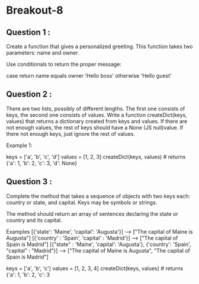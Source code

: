 # Breakout-8

## Question 1 :
Create a function that gives a personalized greeting. This function takes two parameters: name and owner.

Use conditionals to return the proper message:

case	return
name equals owner	'Hello boss'
otherwise	'Hello guest'


## Question 2 :
There are two lists, possibly of different lengths. The first one consists of keys, the second one consists of values. Write a function createDict(keys, values) that returns a dictionary created from keys and values. If there are not enough values, the rest of keys should have a None (JS null)value. If there not enough keys, just ignore the rest of values.

Example 1:

keys = ['a', 'b', 'c', 'd']
values = [1, 2, 3]
createDict(keys, values) # returns {'a': 1, 'b': 2, 'c': 3, 'd': None}


## Question 3 :
Complete the method that takes a sequence of objects with two keys each: country or state, and capital. Keys may be symbols or strings.

The method should return an array of sentences declaring the state or country and its capital.

Examples
[{'state': 'Maine', 'capital': 'Augusta'}] --> ["The capital of Maine is Augusta"]
[{'country' : 'Spain', 'capital' : 'Madrid'}] --> ["The capital of Spain is Madrid"]
[{"state" : 'Maine', 'capital': 'Augusta'}, {'country': 'Spain', "capital" : "Madrid"}] --> ["The capital of Maine is Augusta", "The capital of Spain is Madrid"]

keys = ['a', 'b', 'c']
values = [1, 2, 3, 4]
createDict(keys, values) # returns {'a': 1, 'b': 2, 'c': 3
